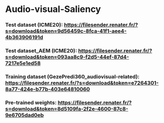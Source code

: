 # Audio-visual-Saliency

### Test dataset (ICME20): https://filesender.renater.fr/?s=download&token=9d56459c-8fca-41f1-aee4-4b363906191d
### Test dataset_AEM (ICME20): https://filesender.renater.fr/?s=download&token=093aa8c9-f2d5-44ef-87d4-7217e5e1ed58
### Training dataset (GezePredi360_audiovisual-related): https://filesender.renater.fr/?s=download&token=e7264301-8a77-424e-b77b-403e64810060  
### Pre-trained weights: https://filesender.renater.fr/?s=download&token=8d5109fa-2f2e-4600-87c8-9e6705dad0eb
